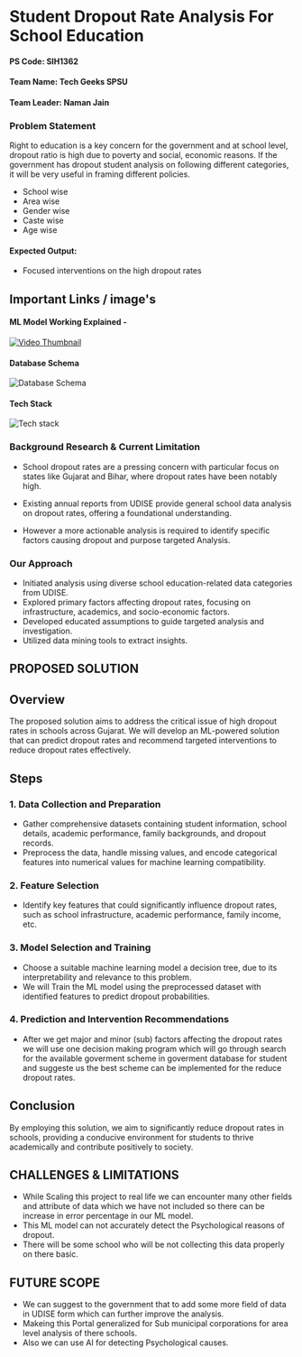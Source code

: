 
# Student Dropout Rate Analysis For School Education

#### PS Code: SIH1362
#### Team Name: Tech Geeks SPSU
#### Team Leader: Naman Jain

### Problem Statement
Right to education is a key concern for the government and at school level, dropout ratio is high due to poverty and social, economic reasons.
If the government has dropout student analysis on following different categories, it will be very useful in framing different policies. 
- School wise
- Area wise
- Gender wise
- Caste wise
- Age wise

#### Expected Output: 
- Focused interventions on the high dropout rates

## Important Links / image's 

#### **ML Model Working Explained -**

[![Video Thumbnail](https://media.discordapp.net/attachments/1160441694228070421/1160442056964067398/Tech_Geeks.png?ex=6534ace2&is=652237e2&hm=e09ee2267d808ddcff3928b73e0ab0d2a87d4e7f87b50df1586e0115375871a)](https://drive.google.com/file/d/1cUEzTOVvPbsDY5DWHBTTbBJMkv_LLgNb/view?usp=sharing)

#### **Database Schema**

![Database Schema](https://media.discordapp.net/attachments/1160441694228070421/1160442857417621545/other_pages.png?ex=6534ada1&is=652238a1&hm=99f58db18ee7f3ef4c80b3b6ca085f1767b6b4138fe5ce6ee7ba4d77c4173421&=&width=1402&height=662)

#### **Tech Stack**

![Tech stack](https://media.discordapp.net/attachments/1160441694228070421/1160443285186289784/1page.png?ex=6534ae07&is=65223907&hm=847c52a16af309f29c5a2ba5564c0864414539a421c2dd08171914e93d3bb94f&=&width=1177&height=662)




### Background Research & Current Limitation 

- School dropout rates are a pressing concern with particular focus on states like Gujarat and Bihar, where dropout rates have been notably high.

- Existing annual reports from UDISE provide general school data analysis on dropout rates, offering a foundational understanding.

- However a more actionable analysis is required to identify specific factors causing dropout and purpose targeted Analysis. 

### Our Approach

- Initiated analysis using diverse school education-related data categories from UDISE.
- Explored primary factors affecting dropout rates, focusing on infrastructure, academics, and socio-economic factors.
- Developed educated assumptions to guide targeted analysis and investigation.
- Utilized data mining tools to extract insights. 

## PROPOSED SOLUTION

## Overview
The proposed solution aims to address the critical issue of high dropout rates in schools across Gujarat. We will develop an ML-powered solution that can predict dropout rates and recommend targeted interventions to reduce dropout rates effectively.

## Steps

### 1. **Data Collection and Preparation**
   - Gather comprehensive datasets containing student information, school details, academic performance, family backgrounds, and dropout records.
   - Preprocess the data, handle missing values, and encode categorical features into numerical values for machine learning compatibility.

### 2. **Feature Selection**
   - Identify key features that could significantly influence dropout rates, such as school infrastructure, academic performance, family income, etc.

### 3. **Model Selection and Training**
   - Choose a suitable machine learning model a decision tree, due to its interpretability and relevance to this problem.
   - We will Train the ML model using the preprocessed dataset with identified features to predict dropout probabilities.

### 4. **Prediction and Intervention Recommendations**
   - After we get major and minor (sub) factors affecting the dropout rates we will use one decision making program which will go through search for the available goverment scheme in goverment database for student and suggeste us the best scheme can be implemented for the reduce dropout rates.

## Conclusion
By employing this solution, we aim to significantly reduce dropout rates in schools, providing a conducive environment for students to thrive academically and contribute positively to society.

## CHALLENGES & LIMITATIONS

- While Scaling this project to real life we can encounter many other fields and attribute of data which we have not included so there can be increase in error percentage in our ML model.
- This ML model can not accurately detect the Psychological reasons of dropout.
- There will be some school who will be not collecting this data properly on there basic.

## FUTURE SCOPE

- We can suggest to the government that to add some more field of data in UDISE form which can further improve the analysis.
- Makeing this Portal generalized for Sub municipal corporations for area level analysis of there schools.
- Also we can use AI for detecting Psychological causes.
